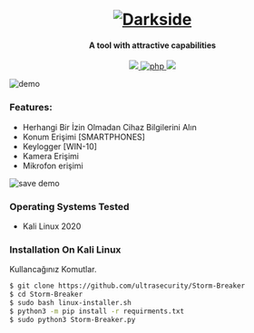 <h1 align="center">
  <br>
  <a href="https://github.com/Werlionn/crackturkeyhacktool"><img src="http://dl.sabzlearn.ir/demo/storm/1demo.png" alt="Darkside"></a>

</h1>

<h4 align="center">A tool with attractive capabilities</h4>

<p align="center">
  <a href="http://python.org">
    <img src="https://img.shields.io/badge/python-v3-blue">
  </a>
  <a href="https://php.net">
    <img src="https://img.shields.io/badge/php-7.4.4-green"
         alt="php">
  </a>

  <a href="https://www.microsoft.com/de-de/">
    <img src="https://img.shields.io/badge/platform-Linux-red">
  </a>
</p>

![demo](http://dl.sabzlearn.ir/demo/storm/cu-demo.PNG)

### Features:

- Herhangi Bir İzin Olmadan Cihaz Bilgilerini Alın
- Konum Erişimi [SMARTPHONES]
- Keylogger [WIN-10]
- Kamera Erişimi
- Mikrofon erişimi

![save demo](http://dl.sabzlearn.ir/demo/storm/loc-demo.PNG)


### Operating Systems Tested

- Kali Linux 2020

### Installation On Kali Linux

Kullancağınız Komutlar.
```bash
$ git clone https://github.com/ultrasecurity/Storm-Breaker
$ cd Storm-Breaker
$ sudo bash linux-installer.sh
$ python3 -m pip install -r requirments.txt
$ sudo python3 Storm-Breaker.py
```

